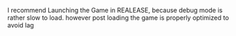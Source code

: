 I recommend Launching the Game in REALEASE, because debug mode is rather slow to load. however post loading the game is properly optimized to avoid lag

